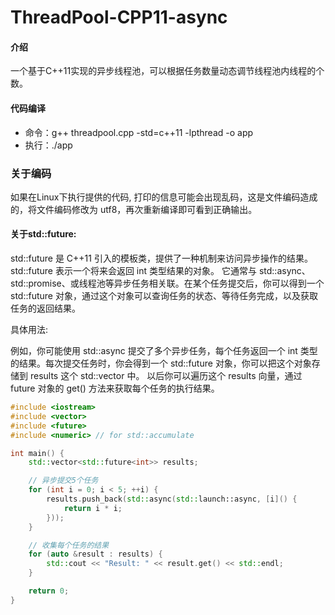 # ThreadPool-CPP11-async

#### 介绍
一个基于C++11实现的异步线程池，可以根据任务数量动态调节线程池内线程的个数。

#### 代码编译
 - 命令：g++ threadpool.cpp -std=c++11 -lpthread -o app
 - 执行：./app

### 关于编码
如果在Linux下执行提供的代码, 打印的信息可能会出现乱码，这是文件编码造成的，将文件编码修改为 utf8，再次重新编译即可看到正确输出。


#### 关于std::future<int>:

std::future 是 C++11 引入的模板类，提供了一种机制来访问异步操作的结果。std::future<int> 表示一个将来会返回 int 类型结果的对象。
它通常与 std::async、std::promise、或线程池等异步任务相关联。在某个任务提交后，你可以得到一个 std::future 对象，通过这个对象可以查询任务的状态、等待任务完成，以及获取任务的返回结果。

具体用法:

例如，你可能使用 std::async 提交了多个异步任务，每个任务返回一个 int 类型的结果。每次提交任务时，你会得到一个 std::future<int> 对象，你可以把这个对象存储到 results 这个 std::vector 中。
以后你可以遍历这个 results 向量，通过 future 对象的 get() 方法来获取每个任务的执行结果。

```cpp
#include <iostream>
#include <vector>
#include <future>
#include <numeric> // for std::accumulate

int main() {
    std::vector<std::future<int>> results;

    // 异步提交5个任务
    for (int i = 0; i < 5; ++i) {
        results.push_back(std::async(std::launch::async, [i]() {
            return i * i;
        }));
    }

    // 收集每个任务的结果
    for (auto &result : results) {
        std::cout << "Result: " << result.get() << std::endl;
    }

    return 0;
}


